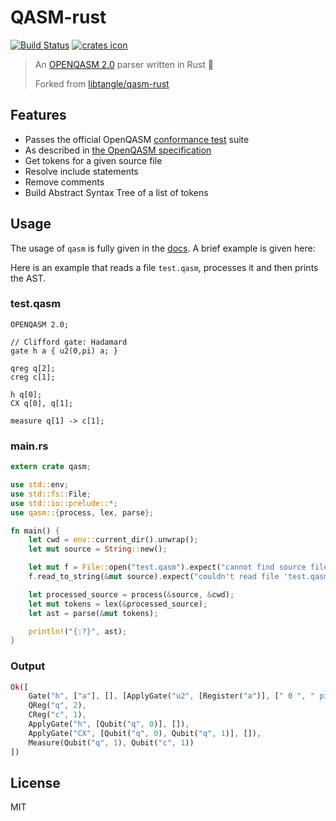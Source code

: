 # QASM-rust

[![Build Status](https://travis-ci.org/QCGPU/qasm-rust.svg?branch=master)](https://travis-ci.org/QCGPU/qasm-rust)
[![crates icon](https://img.shields.io/crates/v/qasm.svg)](https://crates.io/crates/qasm)

> An [OPENQASM 2.0](https://arxiv.org/pdf/1707.03429.pdf) parser written in Rust 🌵
>
> Forked from [libtangle/qasm-rust](https://github.com/libtangle/qasm-rust)

## Features

* Passes the official OpenQASM [conformance test](https://github.com/QISKit/openqasm/blob/master/contributing.md#tests) suite
* As described in [the OpenQASM specification](https://arxiv.org/pdf/1707.03429.pdf)
* Get tokens for a given source file
* Resolve include statements
* Remove comments
* Build Abstract Syntax Tree of a list of tokens

## Usage

The usage of `qasm` is fully given in the [docs](https://docs.rs/qasm/). A brief example is given here:

Here is an example that reads a file `test.qasm`, processes it and then prints the AST.

### test.qasm

```qasm
OPENQASM 2.0;

// Clifford gate: Hadamard
gate h a { u2(0,pi) a; }

qreg q[2];
creg c[1];

h q[0];
CX q[0], q[1];

measure q[1] -> c[1];
```

### main.rs

```rust
extern crate qasm;

use std::env;
use std::fs::File;
use std::io::prelude::*;
use qasm::{process, lex, parse};

fn main() {
    let cwd = env::current_dir().unwrap();
    let mut source = String::new();

    let mut f = File::open("test.qasm").expect("cannot find source file 'test.qasm'");
    f.read_to_string(&mut source).expect("couldn't read file 'test.qasm'");

    let processed_source = process(&source, &cwd);
    let mut tokens = lex(&processed_source);
    let ast = parse(&mut tokens);

    println!("{:?}", ast);
}
```

### Output

```rust
Ok([
    Gate("h", ["a"], [], [ApplyGate("u2", [Register("a")], [" 0 ", " pi "])]),
    QReg("q", 2),
    CReg("c", 1),
    ApplyGate("h", [Qubit("q", 0)], []),
    ApplyGate("CX", [Qubit("q", 0), Qubit("q", 1)], []),
    Measure(Qubit("q", 1), Qubit("c", 1))
])
```

## License

MIT
